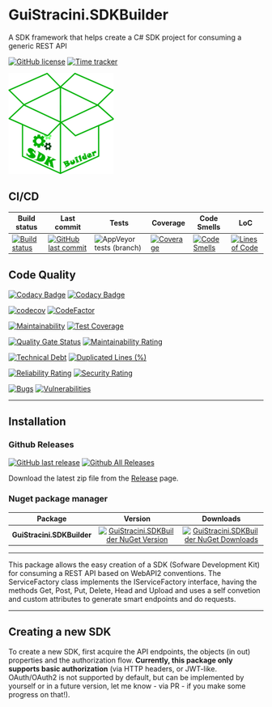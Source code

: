 # GuiStracini.SDKBuilder

A SDK framework that helps create a C# SDK project for consuming a generic REST API

[![GitHub license](https://img.shields.io/github/license/guibranco/GuiStracini.SDKBuilder)](https://github.com/guibranco/GuiStracini.SDKBuilder)
[![Time tracker](https://wakatime.com/badge/github/guibranco/GuiStracini.SDKBuilder.svg)](https://wakatime.com/badge/github/guibranco/GuiStracini.SDKBuilder)

![GuiStracini.SDKBuilder logo](https://raw.githubusercontent.com/guibranco/GuiStracini.SDKBuilder/main/logo.png)

## CI/CD

| Build status | Last commit | Tests | Coverage | Code Smells | LoC | 
|--------------|-------------|-------|----------|-------------|-----|
| [![Build status](https://ci.appveyor.com/api/projects/status/21n1ykfup5qpx6gy/branch/main?svg=true)](https://ci.appveyor.com/project/guibranco/guistracini-sdkbuilder/branch/main) | [![GitHub last commit](https://img.shields.io/github/last-commit/guibranco/GuiStracini.SDKBuilder/main)](https://github.com/guibranco/GuiStracini.SDKBuilder) | ![AppVeyor tests (branch)](https://img.shields.io/appveyor/tests/guibranco/guistracini-sdkbuilder/main?compact_message) | [![Coverage](https://sonarcloud.io/api/project_badges/measure?project=guibranco_GuiStracini.SDKBuilder&metric=coverage&branch=main)](https://sonarcloud.io/dashboard?id=guibranco_GuiStracini.SDKBuilder) | [![Code Smells](https://sonarcloud.io/api/project_badges/measure?project=guibranco_GuiStracini.SDKBuilder&metric=code_smells&branch=main)](https://sonarcloud.io/dashboard?id=guibranco_GuiStracini.SDKBuilder) | [![Lines of Code](https://sonarcloud.io/api/project_badges/measure?project=guibranco_GuiStracini.SDKBuilder&metric=ncloc&branch=main)](https://sonarcloud.io/dashboard?id=guibranco_GuiStracini.SDKBuilder) | 

## Code Quality

[![Codacy Badge](https://app.codacy.com/project/badge/Grade/572455795b584087bd465974d2dce1a4)](https://www.codacy.com/gh/guibranco/GuiStracini.SDKBuilder/dashboard?utm_source=github.com&amp;utm_medium=referral&amp;utm_content=guibranco/GuiStracini.SDKBuilder&amp;utm_campaign=Badge_Grade)
[![Codacy Badge](https://app.codacy.com/project/badge/Coverage/572455795b584087bd465974d2dce1a4)](https://www.codacy.com/gh/guibranco/GuiStracini.SDKBuilder/dashboard?utm_source=github.com&utm_medium=referral&utm_content=guibranco/GuiStracini.SDKBuilder&utm_campaign=Badge_Coverage)

[![codecov](https://codecov.io/gh/guibranco/GuiStracini.SDKBuilder/branch/main/graph/badge.svg?token=pFvFFTF2bb)](https://codecov.io/gh/guibranco/GuiStracini.SDKBuilder)
[![CodeFactor](https://www.codefactor.io/repository/github/guibranco/GuiStracini.SDKBuilder/badge)](https://www.codefactor.io/repository/github/guibranco/GuiStracini.SDKBuilder)

[![Maintainability](https://api.codeclimate.com/v1/badges/d7b77d89ee8537b8780a/maintainability)](https://codeclimate.com/github/guibranco/GuiStracini.SDKBuilder/maintainability)
[![Test Coverage](https://api.codeclimate.com/v1/badges/d7b77d89ee8537b8780a/test_coverage)](https://codeclimate.com/github/guibranco/GuiStracini.SDKBuilder/test_coverage)

[![Quality Gate Status](https://sonarcloud.io/api/project_badges/measure?project=guibranco_GuiStracini.SDKBuilder&metric=alert_status)](https://sonarcloud.io/dashboard?id=guibranco_GuiStracini.SDKBuilder)
[![Maintainability Rating](https://sonarcloud.io/api/project_badges/measure?project=guibranco_GuiStracini.SDKBuilder&metric=sqale_rating)](https://sonarcloud.io/dashboard?id=guibranco_GuiStracini.SDKBuilder)

[![Technical Debt](https://sonarcloud.io/api/project_badges/measure?project=guibranco_GuiStracini.SDKBuilder&metric=sqale_index)](https://sonarcloud.io/dashboard?id=guibranco_GuiStracini.SDKBuilder)
[![Duplicated Lines (%)](https://sonarcloud.io/api/project_badges/measure?project=guibranco_GuiStracini.SDKBuilder&metric=duplicated_lines_density)](https://sonarcloud.io/dashboard?id=guibranco_GuiStracini.SDKBuilder)

[![Reliability Rating](https://sonarcloud.io/api/project_badges/measure?project=guibranco_GuiStracini.SDKBuilder&metric=reliability_rating)](https://sonarcloud.io/dashboard?id=guibranco_GuiStracini.SDKBuilder)
[![Security Rating](https://sonarcloud.io/api/project_badges/measure?project=guibranco_GuiStracini.SDKBuilder&metric=security_rating)](https://sonarcloud.io/dashboard?id=guibranco_GuiStracini.SDKBuilder)

[![Bugs](https://sonarcloud.io/api/project_badges/measure?project=guibranco_GuiStracini.SDKBuilder&metric=bugs)](https://sonarcloud.io/dashboard?id=guibranco_GuiStracini.SDKBuilder)
[![Vulnerabilities](https://sonarcloud.io/api/project_badges/measure?project=guibranco_GuiStracini.SDKBuilder&metric=vulnerabilities)](https://sonarcloud.io/dashboard?id=guibranco_GuiStracini.SDKBuilder)

---

## Installation

### Github Releases

[![GitHub last release](https://img.shields.io/github/release-date/guibranco/GuiStracini.SDKBuilder.svg?style=flat)](https://github.com/guibranco/GuiStracini.SDKBuilder) [![Github All Releases](https://img.shields.io/github/downloads/guibranco/GuiStracini.SDKBuilder/total.svg?style=flat)](https://github.com/guibranco/GuiStracini.SDKBuilder)

Download the latest zip file from the [Release](https://github.com/GuiBranco/GuiStracini.SDKBuilder/releases) page.

### Nuget package manager

| Package | Version | Downloads |
|------------------|:-------:|:-------:|
| **GuiStracini.SDKBuilder** | [![GuiStracini.SDKBuilder NuGet Version](https://img.shields.io/nuget/v/GuiStracini.SDKBuilder.svg?style=flat)](https://www.nuget.org/packages/GuiStracini.SDKBuilder/) | [![GuiStracini.SDKBuilder NuGet Downloads](https://img.shields.io/nuget/dt/GuiStracini.SDKBuilder.svg?style=flat)](https://www.nuget.org/packages/GuiStracini.SDKBuilder/) |

---

This package allows the easy creation of a SDK (Sofware Development Kit) for consuming a REST API based on WebAPI2 conventions.
The ServiceFactory class implements the IServiceFactory interface, having the methods Get, Post, Put, Delete, Head and Upload and uses a self convetion and custom attributes to generate smart endpoints and do requests.

---

## Creating a new SDK

To create a new SDK, first acquire the API endpoints, the objects (in out) properties and the authorization flow.
**Currently, this package only supports basic authorization** (via HTTP headers, or JWT-like. OAuth/OAuth2 is not supported by default, but can be implemented by yourself or in a future version, let me know - via PR - if you make some progress on that!).
